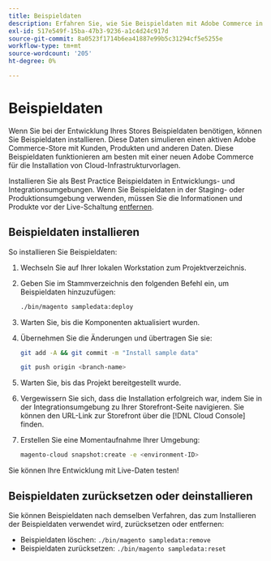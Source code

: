 ```yaml
---
title: Beispieldaten
description: Erfahren Sie, wie Sie Beispieldaten mit Adobe Commerce in der Cloud-Infrastruktur installieren.
exl-id: 517e549f-15ba-47b3-9236-a1c4d24c917d
source-git-commit: 8a0523f1714b6ea41887e99b5c31294cf5e5255e
workflow-type: tm+mt
source-wordcount: '205'
ht-degree: 0%

---
```


# Beispieldaten

Wenn Sie bei der Entwicklung Ihres Stores Beispieldaten benötigen, können Sie Beispieldaten installieren. Diese Daten simulieren einen aktiven Adobe Commerce-Store mit Kunden, Produkten und anderen Daten. Diese Beispieldaten funktionieren am besten mit einer neuen Adobe Commerce für die Installation von Cloud-Infrastrukturvorlagen.

Installieren Sie als Best Practice Beispieldaten in Entwicklungs- und Integrationsumgebungen. Wenn Sie Beispieldaten in der Staging- oder Produktionsumgebung verwenden, müssen Sie die Informationen und Produkte vor der Live-Schaltung [entfernen](#reset-or-uninstall-sample-data).

## Beispieldaten installieren

So installieren Sie Beispieldaten:

1. Wechseln Sie auf Ihrer lokalen Workstation zum Projektverzeichnis.

1. Geben Sie im Stammverzeichnis den folgenden Befehl ein, um Beispieldaten hinzuzufügen:

   ```bash
   ./bin/magento sampledata:deploy
   ```

1. Warten Sie, bis die Komponenten aktualisiert wurden.

1. Übernehmen Sie die Änderungen und übertragen Sie sie:

   ```bash
   git add -A && git commit -m "Install sample data"
   ```

   ```bash
   git push origin <branch-name>
   ```

1. Warten Sie, bis das Projekt bereitgestellt wurde.

1. Vergewissern Sie sich, dass die Installation erfolgreich war, indem Sie in der Integrationsumgebung zu Ihrer Storefront-Seite navigieren. Sie können den URL-Link zur Storefront über die [!DNL Cloud Console] finden.

1. Erstellen Sie eine Momentaufnahme Ihrer Umgebung:

   ```bash
   magento-cloud snapshot:create -e <environment-ID>
   ```

Sie können Ihre Entwicklung mit Live-Daten testen!

## Beispieldaten zurücksetzen oder deinstallieren

Sie können Beispieldaten nach demselben Verfahren, das zum Installieren der Beispieldaten verwendet wird, zurücksetzen oder entfernen:

- Beispieldaten löschen: `./bin/magento sampledata:remove`
- Beispieldaten zurücksetzen: `./bin/magento sampledata:reset`
